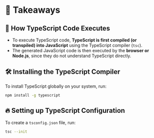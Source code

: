 # 📌 Takeaways

## 🚀 How TypeScript Code Executes

- To execute TypeScript code, **TypeScript is first compiled (or transpiled) into JavaScript** using the TypeScript compiler (`tsc`).
- The generated JavaScript code is then executed by the **browser or Node.js**, since they do not understand TypeScript directly.

## 🛠 Installing the TypeScript Compiler

To install TypeScript globally on your system, run:

```sh
npm install -g typescript
```

## 🔥 Setting up TypeScript Configuration

To create a `tsconfig.json` file, run:

```sh
tsc --init
```
